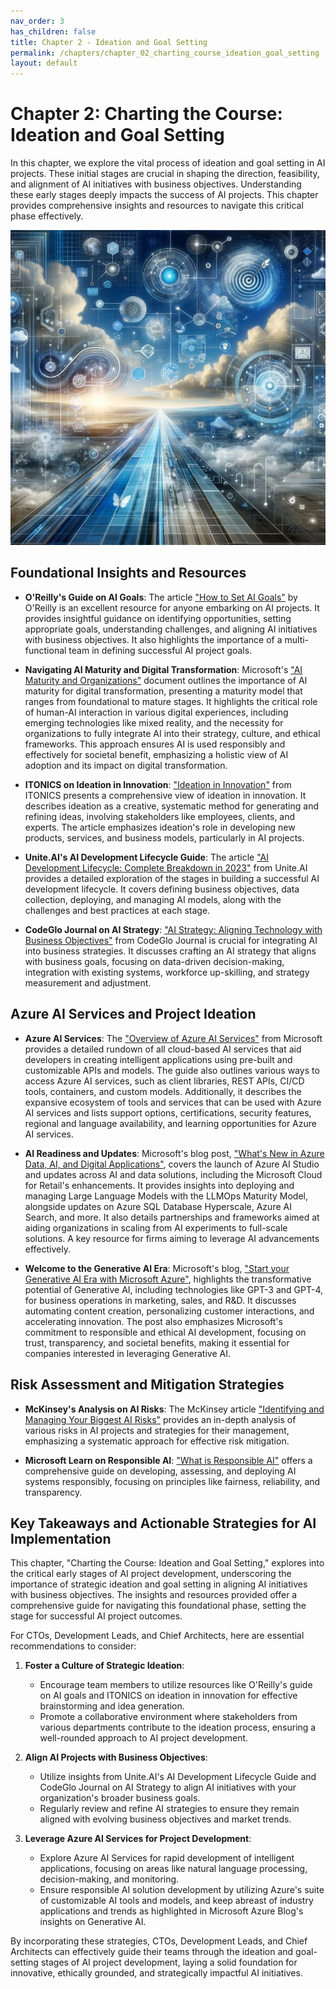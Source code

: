 ```yaml
---
nav_order: 3
has_children: false
title: Chapter 2 - Ideation and Goal Setting
permalink: /chapters/chapter_02_charting_course_ideation_goal_setting
layout: default
---
```


# Chapter 2: Charting the Course: Ideation and Goal Setting

In this chapter, we explore the vital process of ideation and goal setting in AI projects. These initial stages are crucial in shaping the direction, feasibility, and alignment of AI initiatives with business objectives. Understanding these early stages deeply impacts the success of AI projects. This chapter provides comprehensive insights and resources to navigate this critical phase effectively.

![Charting the Course: Ideation and Goal Setting](./../media/chapter2.jpg)

## Foundational Insights and Resources

- **O'Reilly's Guide on AI Goals**: The article ["How to Set AI Goals"](https://www.oreilly.com/radar/how-to-set-ai-goals/) by O'Reilly is an excellent resource for anyone embarking on AI projects. It provides insightful guidance on identifying opportunities, setting appropriate goals, understanding challenges, and aligning AI initiatives with business objectives. It also highlights the importance of a multi-functional team in defining successful AI project goals.

- **Navigating AI Maturity and Digital Transformation**: Microsoft's ["AI Maturity and Organizations"](https://query.prod.cms.rt.microsoft.com/cms/api/am/binary/RE4DIvg) document outlines the importance of AI maturity for digital transformation, presenting a maturity model that ranges from foundational to mature stages. It highlights the critical role of human-AI interaction in various digital experiences, including emerging technologies like mixed reality, and the necessity for organizations to fully integrate AI into their strategy, culture, and ethical frameworks. This approach ensures AI is used responsibly and effectively for societal benefit, emphasizing a holistic view of AI adoption and its impact on digital transformation.

- **ITONICS on Ideation in Innovation**: ["Ideation in Innovation"](https://www.itonics-innovation.com/ideation-in-innovation) from ITONICS presents a comprehensive view of ideation in innovation. It describes ideation as a creative, systematic method for generating and refining ideas, involving stakeholders like employees, clients, and experts. The article emphasizes ideation's role in developing new products, services, and business models, particularly in AI projects.

- **Unite.AI's AI Development Lifecycle Guide**: The article ["AI Development Lifecycle: Complete Breakdown in 2023"](https://www.unite.ai/ai-development-lifecycle-complete-breakdown-in-2023/) from Unite.AI provides a detailed exploration of the stages in building a successful AI development lifecycle. It covers defining business objectives, data collection, deploying, and managing AI models, along with the challenges and best practices at each stage.

- **CodeGlo Journal on AI Strategy**: ["AI Strategy: Aligning Technology with Business Objectives"](https://www.codeglo.com/blog/ai-strategy-aligning-technology-with-business-objectives/) from CodeGlo Journal is crucial for integrating AI into business strategies. It discusses crafting an AI strategy that aligns with business goals, focusing on data-driven decision-making, integration with existing systems, workforce up-skilling, and strategy measurement and adjustment.

## Azure AI Services and Project Ideation

- **Azure AI Services**: The ["Overview of Azure AI Services"](https://learn.microsoft.com/en-us/azure/ai-services/what-are-ai-services) from Microsoft provides a detailed rundown of all cloud-based AI services that aid developers in creating intelligent applications using pre-built and customizable APIs and models. The guide also outlines various ways to access Azure AI services, such as client libraries, REST APIs, CI/CD tools, containers, and custom models. Additionally, it describes the expansive ecosystem of tools and services that can be used with Azure AI services and lists support options, certifications, security features, regional and language availability, and learning opportunities for Azure AI services.

- **AI Readiness and Updates**: Microsoft's blog post, ["What's New in Azure Data, AI, and Digital Applications"](https://azure.microsoft.com/en-us/blog/whats-new-in-azure-data-ai-and-digital-applications-are-you-ready-to-go-from-genai-experimentation-to-solutions-deployed-at-scale/), covers the launch of Azure AI Studio and updates across AI and data solutions, including the Microsoft Cloud for Retail's enhancements. It provides insights into deploying and managing Large Language Models with the LLMOps Maturity Model, alongside updates on Azure SQL Database Hyperscale, Azure AI Search, and more. It also details partnerships and frameworks aimed at aiding organizations in scaling from AI experiments to full-scale solutions. A key resource for firms aiming to leverage AI advancements effectively.

- **Welcome to the Generative AI Era**: Microsoft's blog, ["Start your Generative AI Era with Microsoft Azure"](https://azure.microsoft.com/en-us/blog/welcoming-the-generative-ai-era-with-microsoft-azure/), highlights the transformative potential of Generative AI, including technologies like GPT-3 and GPT-4, for business operations in marketing, sales, and R&D. It discusses automating content creation, personalizing customer interactions, and accelerating innovation. The post also emphasizes Microsoft's commitment to responsible and ethical AI development, focusing on trust, transparency, and societal benefits, making it essential for companies interested in leveraging Generative AI.

## Risk Assessment and Mitigation Strategies

- **McKinsey's Analysis on AI Risks**: The McKinsey article ["Identifying and Managing Your Biggest AI Risks"](https://www.mckinsey.com/capabilities/quantumblack/our-insights/getting-to-know-and-manage-your-biggest-ai-risks) provides an in-depth analysis of various risks in AI projects and strategies for their management, emphasizing a systematic approach for effective risk mitigation.

- **Microsoft Learn on Responsible AI**: ["What is Responsible AI"](https://learn.microsoft.com/azure/machine-learning/concept-responsible-ai?view=azureml-api-2) offers a comprehensive guide on developing, assessing, and deploying AI systems responsibly, focusing on principles like fairness, reliability, and transparency.

## Key Takeaways and Actionable Strategies for AI Implementation

This chapter, "Charting the Course: Ideation and Goal Setting," explores into the critical early stages of AI project development, underscoring the importance of strategic ideation and goal setting in aligning AI initiatives with business objectives. The insights and resources provided offer a comprehensive guide for navigating this foundational phase, setting the stage for successful AI project outcomes.

For CTOs, Development Leads, and Chief Architects, here are essential recommendations to consider:

1. **Foster a Culture of Strategic Ideation**:
   - Encourage team members to utilize resources like O'Reilly's guide on AI goals and ITONICS on ideation in innovation for effective brainstorming and idea generation.
   - Promote a collaborative environment where stakeholders from various departments contribute to the ideation process, ensuring a well-rounded approach to AI project development.

2. **Align AI Projects with Business Objectives**:
   - Utilize insights from Unite.AI's AI Development Lifecycle Guide and CodeGlo Journal on AI Strategy to align AI initiatives with your organization's broader business goals.
   - Regularly review and refine AI strategies to ensure they remain aligned with evolving business objectives and market trends.

3. **Leverage Azure AI Services for Project Development**:
   - Explore Azure AI Services for rapid development of intelligent applications, focusing on areas like natural language processing, decision-making, and monitoring.
   - Ensure responsible AI solution development by utilizing Azure's suite of customizable AI tools and models, and keep abreast of industry applications and trends as highlighted in Microsoft Azure Blog's insights on Generative AI.

By incorporating these strategies, CTOs, Development Leads, and Chief Architects can effectively guide their teams through the ideation and goal-setting stages of AI project development, laying a solid foundation for innovative, ethically grounded, and strategically impactful AI initiatives.
